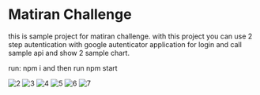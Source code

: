 # Matiran Challenge
this is sample project for matiran challenge.
with this project you can use 2 step autentication with google autenticator application for login and 
call sample api and show 2 sample chart.

run:
npm i and then 
run npm start

![2](https://user-images.githubusercontent.com/4868276/148829475-9eee902c-9adb-4618-86e2-077e701c763d.png)
![3](https://user-images.githubusercontent.com/4868276/148829487-a6bb5b16-09c9-49f3-acfb-3201855de246.png)
![4](https://user-images.githubusercontent.com/4868276/148829493-eaa49fa0-1ce6-4b43-bd37-2e76c728a78e.png)
![5](https://user-images.githubusercontent.com/4868276/148829501-7fb42e90-d7b3-4921-bb91-b61af5749572.png)
![6](https://user-images.githubusercontent.com/4868276/148829513-8bb5edcf-ad29-4354-8a4e-7ceea01ebee9.png)
![7](https://user-images.githubusercontent.com/4868276/148829519-685f0ff8-e8be-4b8c-abb1-d578bf9a6351.png)

